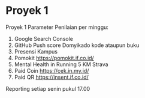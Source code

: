 # Proyek 1

Proyek 1 Parameter Penilaian per minggu:
1. Google Search Console
2. GitHub Push score Domyikado kode ataupun buku
3. Presensi Kampus
4. Pomokit https://pomokit.if.co.id/
5. Mental Health in Running 5 KM Strava
6. Paid Coin https://cek.in.my.id/
7. Paid QR https://insent.if.co.id/

Reporting setiap senin pukul 17.00

